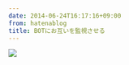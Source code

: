 ```yaml
---
date: 2014-06-24T16:17:16+09:00
from: hatenablog
title: BOTにお互いを監視させる
---
```

![](http://cdn-ak.f.st-hatena.com/images/fotolife/r/r7kamura/20140624/20140624161604.png)

